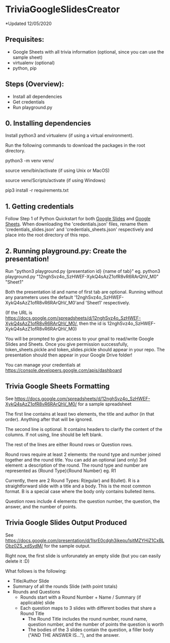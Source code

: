 # TriviaGoogleSlidesCreator 
*Updated 12/05/2020

## Prequisites:
- Google Sheets with all trivia information (optional, since you can use the sample sheet) 
- virtualenv (optional)
- python, pip

## Steps (Overview):
- Install all dependencies 
- Get credentials
- Run playground.py

## 0. Installing dependencies
Install python3 and virtualenv (if using a virtual environment).

Run the following commands to download the packages in the root directory. 

python3 -m venv venv/

source venv/bin/activate (if using Unix or MacOS)

source venv/Scripts/activate (if using Windows)

pip3 install -r requirements.txt

## 1. Getting credentials
Follow Step 1 of Python Quickstart for both [Google Slides](https://developers.google.com/slides/quickstart/python) and [Google Sheets](https://developers.google.com/sheets/api/quickstart/python). When downloading the 'credentials.json' files, rename them 'credentials_slides.json' and 'credentials_sheets.json' respectively and place into the root directory of this repo.

## 2. Running playground.py: Create the presentation!
Run "python3 playground.py {presentation id} {name of tab}" eg. python3 playground.py "12nghSvz4o_SzHWEF-XykQ4sAzZ1ofR8vR6RArQhV_M0" "Sheet1"

Both the presentation id and name of first tab are optional. Running without any parameters uses the default '12nghSvz4o_SzHWEF-XykQ4sAzZ1ofR8vR6RArQhV_M0'and 'Sheet1' respectively. 

(If the URL is https://docs.google.com/spreadsheets/d/12nghSvz4o_SzHWEF-XykQ4sAzZ1ofR8vR6RArQhV_M0/, then the id is 12nghSvz4o_SzHWEF-XykQ4sAzZ1ofR8vR6RArQhV_M0)

You will be prompted to give access to your gmail to read/write Google Slides and Sheets. Once you give permission successfully, token_sheets.pickle and token_slides.pickle should appear in your repo. The presentation should then appear in your Google Drive folder!

You can manage your credentials at https://console.developers.google.com/apis/dashboard

## Trivia Google Sheets Formatting
See https://docs.google.com/spreadsheets/d/12nghSvz4o_SzHWEF-XykQ4sAzZ1ofR8vR6RArQhV_M0/ for a sample spreadsheet

The first line contains at least two elements, the title and author (in that order). Anything after that will be ignored. 

The second line is optional. It contains headers to clarify the content of the columns. If not using, line should be left blank. 

The rest of the lines are either Round rows or Question rows. 

Round rows require at least 2 elements: the round type and number joined together and the round title. You can add an optional (and only) 3rd element: a description of the round. The round type and number are represented as {Round Type}{Round Number} eg. R1

Currently, there are 2 Round Types: R(egular) and B(ullet). R is a straightforward slide with a title and a body. This is the most common format. B is a special case where the body only contains bulleted items. 

Question rows include 4 elements: the question number, the question, the answer, and the number of points. 

## Trivia Google Slides Output Produced

See https://docs.google.com/presentation/d/1IsrE0cdgh3ikepu1sitMZYHiZ1CxBLObz0ZS_xdSydM/ for the sample output. 

Right now, the first slide is unforunately an empty slide (but you can easily delete it :D)

What follows is the following:

- Title/Author Slide
- Summary of all the rounds Slide (with point totals)
- Rounds and Questions 
    - Rounds start with a Round Number + Name / Summary (if applicable) slide
    - Each question maps to 3 slides with different bodies that share a Round Title
        - The Round Title includes the round number, round name, question number, and the number of points the question is worth
        - The bodies of the 3 slides contain the question, a filler body ("AND THE ANSWER IS..."), and the answer. 

